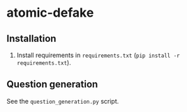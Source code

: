 # atomic-defake

## Installation
1. Install requirements in `requirements.txt` (`pip install -r requirements.txt`).

## Question generation
See the `question_generation.py` script.